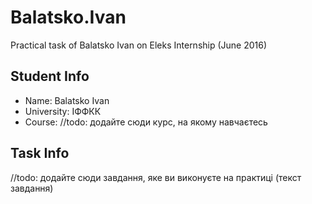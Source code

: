 # Balatsko.Ivan
Practical task of Balatsko Ivan on Eleks Internship (June 2016)

## Student Info
  
 * Name: Balatsko Ivan
 * University: ІФФКК
 * Course: //todo: додайте сюди курс, на якому навчаєтесь
  
## Task Info
  
 //todo: додайте сюди завдання, яке ви виконуєте на практиці (текст завдання)
